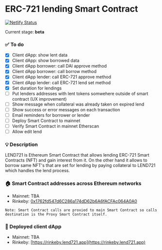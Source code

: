 # ERC-721 lending Smart Contract

[![Netlify Status](https://api.netlify.com/api/v1/badges/1aabbf05-4f48-4b12-85d0-cbfc073fe20f/deploy-status)](https://app.netlify.com/sites/wonderful-roentgen-888dcf/deploys)

Current stage: **beta**

### ✅ To do
- [x] Client dApp: show lent data
- [x] Client dApp: show borrowed data
- [x] Client dApp borrower: call DAI approve method
- [x] Client dApp borrower: call borrow method
- [x] Client dApp lender: call ERC-721 approve method
- [x] Client dApp lender: call ERC-721 lend set method
- [x] Set duration for lendings
- [ ] Put lenders addresses with lent tokens somwehere outside of smart contract (UX improvement)
- [ ] Show message when collateral was already taken on expired lend
- [ ] Show success or error messages on each transaction
- [ ] Email reminders for borrower or lender
- [ ] Deploy Smart Contract to mainnet
- [ ] Verify Smart Contract in mainnet Etherscan
- [ ] Allow edit lend

### 💡 Description
LEND721 is Ethereum Smart Contract that allows lending ERC-721 Smart Contracts (NFT)
and gain interest from it. On the other hand it allows to borrow same NFT's that are
set for lending by paying collateral to LEND721 which handles the lend process.

### 🏠 Smart Contract addresses across Ethereum networks
- Mainnet: TBA
- Rinkeby: [0x1762fd547d6C286a174dD62b6A6fACFAc064A0A0](https://rinkeby.etherscan.io/address/0x1762fd547d6C286a174dD62b6A6fACFAc064A0A0)

`Note: Smart Contract calls are proxied to main Smart Contract so calls destination is the Proxy Smart Contract itself.`

### 🏹 Deployed client dApp
- Mainnet: TBA
- Rinkeby: [https://rinkeby.lend721.app](https://rinkeby.lend721.app)
